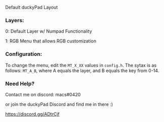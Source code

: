 Default duckyPad Layout

### Layers:

0: Default Layer w/ Numpad Functionality

1: RGB Menu that allows RGB customization

### Configuration:

To change the menu, edit the `MT_X_XX` values in `config.h`. The sytax is as follows: `MT_A_B`, where A equals the layer, and B equals the key from 0-14.

### Need Help?

Contact me on discord: macs#0420

or join the duckyPad Discord and find me in there :)

https://discord.gg/ADtrCjf
